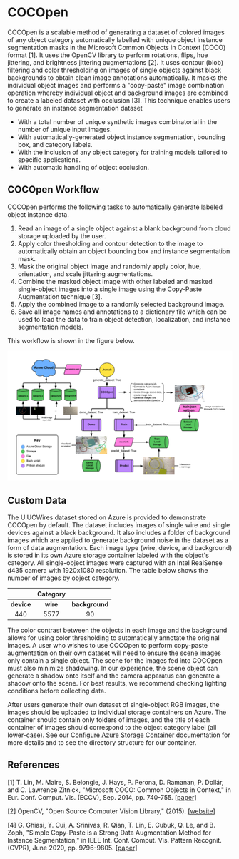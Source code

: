 # **COCOpen**

COCOpen is a scalable method of generating a dataset of colored images of any object category automatically labelled with unique object instance segmentation masks in the Microsoft Common Objects in Context (COCO) format [1]. It uses the OpenCV library to perform rotations, flips, hue jittering, and brightness jittering augmentations [2]. It uses contour (blob) filtering and color thresholding on images of single objects against black backgrounds to obtain clean image annotations automatically. It masks the individual object images and performs a "copy-paste" image combination operation whereby individual object and background images are combined to create a labeled dataset with occlusion [3]. This technique enables users to generate an instance segmentation dataset

* With a total number of unique synthetic images combinatorial in the number of unique input images.
* With automatically-generated object instance segmentation, bounding box, and category labels.
* With the inclusion of any object category for training models tailored to specific applications.
* With automatic handling of object occlusion.

## **COCOpen Workflow**

COCOpen performs the following tasks to automatically generate labeled object instance data.

1. Read an image of a single object against a blank background from cloud storage uploaded by the user.
2. Apply color thresholding and contour detection to the image to automatically obtain an object bounding box and instance segmentation mask.
3. Mask the original object image and randomly apply color, hue, orientation, and scale jittering augmentations.
4. Combine the masked object image with other labeled and masked single-object images into a single image using the Copy-Paste Augmentation technique [3].
5. Apply the combined image to a randomly selected background image.
6. Save all image names and annotations to a dictionary file which can be used to load the data to train object detection, localization, and instance segmentation models.

This workflow is shown in the figure below.

<p align="center">
  <img src="https://github.com/RMDLO/COCOpen-OpenCV/blob/review/docs/images/COCOpen.png?raw=true" title="COCOpen Workflow"> 
</p>

## **Custom Data**

The UIUCWires dataset stored on Azure is provided to demonstrate COCOpen by default. The dataset includes images of single wire and single devices against a black background. It also includes a folder of background images which are applied to generate background noise in the dataset as a form of data augmentation. Each image type (wire, device, and background) is stored in its own Azure storage container labeled with the object's category. All single-object images were captured with an Intel RealSense d435 camera with 1920x1080 resolution. The table below shows the number of images by object category.

<div align="center">

|            	| Category 	|               |
|:----------:	|:--------:	|:-------------:|
| **device** 	| **wire** 	| **background**|
|     440    	|   5577   	|       90      |
</div>

The color contrast between the objects in each image and the background allows for using color thresholding to automatically annotate the original images. A user who wishes to use COCOpen to perform copy-paste augmentation on their own dataset will need to ensure the scene images only contain a single object. The scene for the images fed into COCOpen must also minimize shadowing. In our experience, the scene object can generate a shadow onto itself and the camera apparatus can generate a shadow onto the scene. For best results, we recommend checking lighting conditions before collecting data.

After users generate their own dataset of single-object RGB images, the images should be uploaded to individual storage containers on Azure. The container should contain only folders of images, and the title of each container of images should correspond to the object category label (all lower-case). See our [Configure Azure Storage Container](https://github.com/RMDLO/COCOpen-OpenCV/blob/main/docs/README_AZURE.md) documentation for more details and to see the directory structure for our container.

## **References**

<a id="1">[1]</a> 
T. Lin, M. Maire, S. Belongie, J. Hays, P. Perona, D. Ramanan, P. Dollár, and C. Lawrence Zitnick, "Microsoft COCO: Common Objects in Context," in Eur. Conf. Comput. Vis. (ECCV), Sep. 2014, pp. 740-755. [[paper]](https://link.springer.com/chapter/10.1007/978-3-319-10602-1_48)

<a id="2">[2]</a> 
OpenCV, "Open Source Computer Vision Library," (2015). [[website]](https://opencv.org/)

<a id="4">[4]</a> 
G. Ghiasi, Y. Cui, A. Srinivas, R. Qian, T. Lin, E. Cubuk, Q. Le, and B. Zoph, "Simple Copy-Paste is a Strong Data Augmentation Method for Instance Segmentation," in IEEE Int. Conf. Comput. Vis. Pattern Recognit. (CVPR), June 2020, pp. 9796-9805. [[paper]](https://openaccess.thecvf.com/content/CVPR2021/papers/Ghiasi_Simple_Copy-Paste_Is_a_Strong_Data_Augmentation_Method_for_Instance_CVPR_2021_paper.pdf)